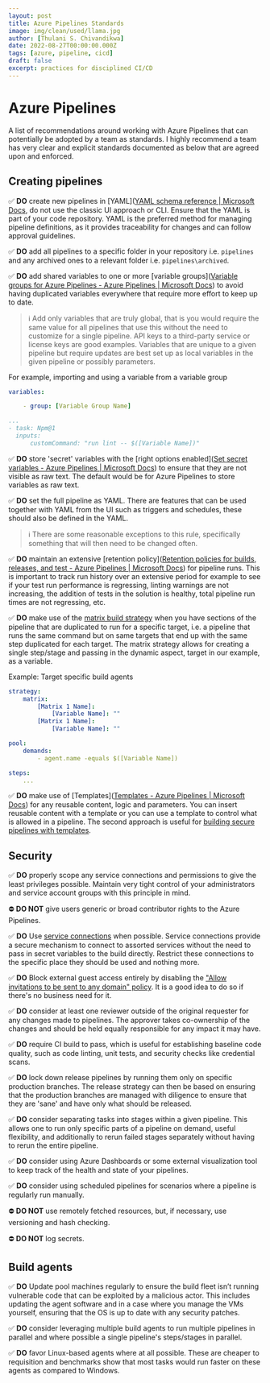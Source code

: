```yaml
---
layout: post
title: Azure Pipelines Standards
image: img/clean/used/llama.jpg
author: [Thulani S. Chivandikwa]
date: 2022-08-27T00:00:00.000Z
tags: [azure, pipeline, cicd]
draft: false
excerpt: practices for disciplined CI/CD
---
```


# Azure Pipelines

A list of recommendations around working with Azure Pipelines that can potentially be adopted by a team as standards. I highly recommend a team has very clear and explicit standards documented as below that are agreed upon and enforced.

## Creating pipelines

✅ **DO** create new pipelines in [YAML]([YAML schema reference | Microsoft Docs](https://docs.microsoft.com/en-us/azure/devops/pipelines/yaml-schema/?view=azure-pipelines), do not use the classic UI approach or CLI. Ensure that the YAML is part of your code repository. YAML is the preferred method for managing pipeline definitions, as it provides traceability for changes and can follow approval guidelines.

✅ **DO** add all pipelines to a specific folder in your repository i.e. `pipelines` and any archived ones to a relevant folder i.e. `pipelines\archived`.

✅ **DO** add shared variables to one or more [variable groups]([Variable groups for Azure Pipelines - Azure Pipelines | Microsoft Docs](https://docs.microsoft.com/en-us/azure/devops/pipelines/library/variable-groups?view=azure-devops&tabs=yaml)) to avoid having duplicated variables everywhere that require more effort to keep up to date.

> ℹ️ Add only variables that are truly global, that is you would require the same value for all pipelines that use this without the need to customize for a single pipeline. API keys to a third-party service or license keys are good examples. Variables that are unique to a given pipeline but require updates are best set up as local variables in the given pipeline or possibly parameters.

For example, importing and using a variable from a variable group

```yml
variables:

    - group: [Variable Group Name]

...
- task: Npm@1
  inputs:
      customCommand: "run lint -- $([Variable Name])"
```

✅ **DO** store 'secret' variables with the [right options enabled]([Set secret variables - Azure Pipelines | Microsoft Docs](https://docs.microsoft.com/en-us/azure/devops/pipelines/process/set-secret-variables?view=azure-devops&tabs=yaml%2Cbash)) to ensure that they are not visible as raw text. The default would be for Azure Pipelines to store variables as raw text.

✅ **DO** set the full pipeline as YAML. There are features that can be used together with YAML from the UI such as triggers and schedules, these should also be defined in the YAML.

> ℹ️ There are some reasonable exceptions to this rule, specifically something that will then need to be changed often.

✅ **DO** maintain an extensive [retention policy]([Retention policies for builds, releases, and test - Azure Pipelines | Microsoft Docs](https://docs.microsoft.com/en-us/azure/devops/pipelines/policies/retention?view=azure-devops&tabs=yaml)) for pipeline runs. This is important to track run history over an extensive period for example to see if your test run performance is regressing, linting warnings are not increasing, the addition of tests in the solution is healthy, total pipeline run times are not regressing, etc.

✅ **DO** make use of the [matrix build strategy](https://docs.microsoft.com/en-us/azure/devops/pipelines/yaml-schema/jobs-job-strategy?view=azure-pipelines#strategy-matrix-maxparallel) when you have sections of the pipeline that are duplicated to run for a specific target, i.e. a pipeline that runs the same command but on same targets that end up with the same step duplicated for each target. The matrix strategy allows for creating a single step/stage and passing in the dynamic aspect, target in our example, as a variable.

Example: Target specific build agents

```yaml
strategy:
    matrix:
        [Matrix 1 Name]:
            [Variable Name]: ""
        [Matrix 1 Name]:
            [Variable Name]: ""

pool:
    demands:
        - agent.name -equals $([Variable Name])

steps:
	...
```

✅ **DO** make use of [Templates]([Templates - Azure Pipelines | Microsoft Docs](https://docs.microsoft.com/en-us/azure/devops/pipelines/process/templates?view=azure-devops)) for any reusable content, logic and parameters. You can insert reusable content with a template or you can use a template to control what is allowed in a pipeline. The second approach is useful for [building secure pipelines with templates](https://docs.microsoft.com/en-us/azure/devops/pipelines/security/templates?view=azure-devops).

## Security

✅ **DO** properly scope any service connections and permissions to give the least privileges possible. Maintain very tight control of your administrators and service account groups with this principle in mind.

⛔ **DO NOT** give users generic or broad contributor rights to the Azure Pipelines.

✅ **DO** Use [service connections](https://docs.microsoft.com/en-us/azure/devops/organizations/security/security-best-practices?view=azure-devops#scope-service-connections) when possible. Service connections provide a secure mechanism to connect to assorted services without the need to pass in secret variables to the build directly. Restrict these connections to the specific place they should be used and nothing more.

✅ **DO** Block external guest access entirely by disabling the ["Allow invitations to be sent to any domain" policy](https://docs.microsoft.com/en-us/azure/active-directory/external-identities/allow-deny-list). It is a good idea to do so if there's no business need for it.

✅ **DO** consider at least one reviewer outside of the original requester for any changes made to pipelines. The approver takes co-ownership of the changes and should be held equally responsible for any impact it may have.

✅ **DO** require CI build to pass, which is useful for establishing baseline code quality, such as code linting, unit tests, and security checks like credential scans.

✅ **DO** lock down release pipelines by running them only on specific production branches. The release strategy can then be based on ensuring that the production branches are managed with diligence to ensure that they are 'sane' and have only what should be released.

✅ **DO** consider separating tasks into stages within a given pipeline. This allows one to run only specific parts of a pipeline on demand, useful flexibility, and additionally to rerun failed stages separately without having to rerun the entire pipeline.

✅ **DO** consider using Azure Dashboards or some external visualization tool to keep track of the health and state of your pipelines.

✅ **DO** consider using scheduled pipelines for scenarios where a pipeline is regularly run manually.

⛔ **DO NOT** use remotely fetched resources, but, if necessary, use versioning and hash checking.

⛔ **DO NOT** log secrets.

## Build agents

✅ **DO** Update pool machines regularly to ensure the build fleet isn’t running vulnerable code that can be exploited by a malicious actor. This includes updating the agent software and in a case where you manage the VMs yourself, ensuring that the OS is up to date with any security patches.

✅ **DO** consider leveraging multiple build agents to run multiple pipelines in parallel and where possible a single pipeline's steps/stages in parallel.

✅ **DO** favor Linux-based agents where at all possible. These are cheaper to requisition and benchmarks show that most tasks would run faster on these agents as compared to Windows.
